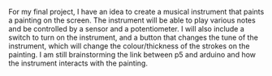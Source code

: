 For my final project, I have an idea to create a musical instrument that paints a painting on the screen. The instrument will be able to play various notes and be controlled by a sensor and a potentiometer. I will also include a switch to turn on the instrument, and a button that changes the tune of the instrument, which will change the colour/thickness of the strokes on the painting. I am still brainstorming the link between p5 and arduino and how the instrument interacts with the painting.
